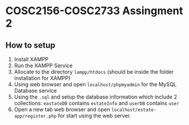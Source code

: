 # COSC2156-COSC2733 Assingment 2

## How to setup
1. Install XAMPP
2. Run the XAMPP Service
3. Allocate to the directory `lampp/htdocs` (should be inside the folder installation for XAMPP)
3. Using web browser and open `localhost/phpmyadmin` for the MySQL Database service
4. Using the `.sql` and setup the database information which include 2 collections: `eastateDB` contains `estateInfo` and `userDB` contains `user`
5. Open a new tab web browser and open `localhost/estate-app/register.php` for start using the web server.
